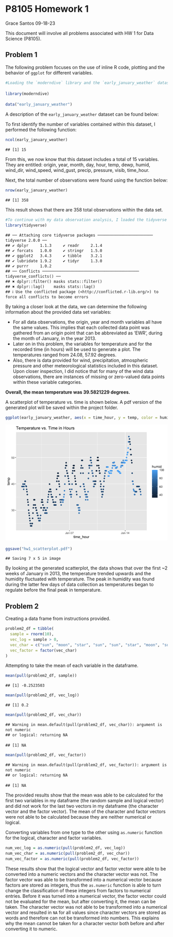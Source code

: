 P8105 Homework 1
================
Grace Santos
09-18-23

This document will involve all problems associated with HW 1 for Data
Science (P8105).

## Problem 1

The following problem focuses on the use of inline R code, plotting and
the behavior of `ggplot` for different variables.

``` r
#Loading the `moderndive` library and the `early_january_weather` datasets

library(moderndive)

data("early_january_weather")
```

A description of the `early_january_weather` dataset can be found below:

To first identify the number of variables contained within this dataset,
I performed the following function:

``` r
ncol(early_january_weather)
```

    ## [1] 15

From this, we now know that this dataset includes a total of 15
variables. They are entitled: origin, year, month, day, hour, temp,
dewp, humid, wind_dir, wind_speed, wind_gust, precip, pressure, visib,
time_hour.

Next, the total number of observations were found using the function
below:

``` r
nrow(early_january_weather)
```

    ## [1] 358

This result shows that there are 358 total observations within the data
set.

``` r
#To continue with my data observation analysis, I loaded the tidyverse library in order to pull information about different variables and eventually plot the given data as well. 
library(tidyverse)
```

    ## ── Attaching core tidyverse packages ──────────────────────── tidyverse 2.0.0 ──
    ## ✔ dplyr     1.1.3     ✔ readr     2.1.4
    ## ✔ forcats   1.0.0     ✔ stringr   1.5.0
    ## ✔ ggplot2   3.4.3     ✔ tibble    3.2.1
    ## ✔ lubridate 1.9.2     ✔ tidyr     1.3.0
    ## ✔ purrr     1.0.2     
    ## ── Conflicts ────────────────────────────────────────── tidyverse_conflicts() ──
    ## ✖ dplyr::filter() masks stats::filter()
    ## ✖ dplyr::lag()    masks stats::lag()
    ## ℹ Use the conflicted package (<http://conflicted.r-lib.org/>) to force all conflicts to become errors

By taking a closer look at the data, we can determine the following
information about the provided data set variables:

- For all data observations, the origin, year and month variables all
  have the same values. This implies that each collected data point was
  gathered from an origin point that can be abbreviated as ‘EWR’, during
  the month of January, in the year 2013.
- Later on in this problem, the variables for temperature and for the
  recorded time (in hours) will be used to generate a plot. The
  temperatures ranged from 24.08, 57.92 degrees.
- Also, there is data provided for wind, precipitation, atmospheric
  pressure and other meteorological statistics included in this dataset.
  Upon closer inspection, I did notice that for many of the wind data
  observations, there are instances of missing or zero-valued data
  points within these variable categories.

**Overall, the mean temperature was 39.5821229 degrees.**

A scatterplot of temperature vs. time is shown below. A pdf version of
the generated plot will be saved within the project folder.

``` r
ggplot(early_january_weather, aes(x = time_hour, y = temp, color = humid)) + geom_point()+ ggtitle("Temperature vs. Time in Hours")
```

![](p8105_hw1_gvs2113_files/figure-gfm/plot-1.png)<!-- -->

``` r
ggsave("hw1_scatterplot.pdf")
```

    ## Saving 7 x 5 in image

By looking at the generated scatterplot, the data shows that over the
first ~2 weeks of January in 2013, the temperature trended upwards and
the humidity fluctuated with temperature. The peak in humidity was found
during the latter few days of data collection as temperatures began to
regulate before the final peak in temperature.

## Problem 2

Creating a data frame from instructions provided.

``` r
problem2_df = tibble(
  sample = rnorm(10),
  vec_log = sample > 0,
  vec_char = c("sun", "moon", "star", "sun", "sun", "star", "moon", "sun", "star", "moon"),
  vec_factor = factor(vec_char) 
)
```

Attempting to take the mean of each variable in the dataframe.

``` r
mean(pull(problem2_df, sample))
```

    ## [1] -0.2523503

``` r
mean(pull(problem2_df, vec_log))
```

    ## [1] 0.2

``` r
mean(pull(problem2_df, vec_char))
```

    ## Warning in mean.default(pull(problem2_df, vec_char)): argument is not numeric
    ## or logical: returning NA

    ## [1] NA

``` r
mean(pull(problem2_df, vec_factor))
```

    ## Warning in mean.default(pull(problem2_df, vec_factor)): argument is not numeric
    ## or logical: returning NA

    ## [1] NA

The provided results show that the mean was able to be calculated for
the first two variables in my dataframe (the random sample and logical
vector) and did not work for the last two vectors in my dataframe (the
character vector and the factor vector). The mean of the character and
factor vectors were not able to be calculated because they are neither
numerical or logical.

Converting variables from one type to the other using `as.numeric`
function for the logical, character and factor variables.

``` r
num_vec_log = as.numeric(pull(problem2_df, vec_log))
num_vec_char = as.numeric(pull(problem2_df, vec_char))
num_vec_factor = as.numeric(pull(problem2_df, vec_factor))
```

These results show that the logical vector and factor vector were able
to be converted into a numeric vectors and the character vector was not.
The factor vector was able to be transformed into a numerical vector
because factors are stored as integers, thus the `as.numeric` function
is able to turn change the classification of these integers from factors
to numerical entries. Before it was turned into a numerical vector, the
factor vector could not be evaluated for the mean, but after converting
it, the mean can be taken. The character vector was not able to be
transformed into a numerical vector and resulted in `NA` for all values
since character vectors are stored as words and therefore can not be
transformed into numbers. This explains why the mean cannot be taken for
a character vector both before and after converting it to numeric.
